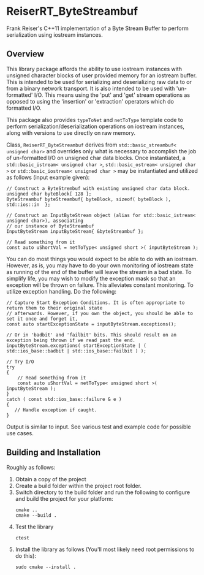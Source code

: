 # ReiserRT_ByteStreambuf

Frank Reiser's C++11 implementation of a Byte Stream Buffer to perform serialization using iostream instances.

## Overview
This library package affords the ability to use iostream instances with unsigned character blocks
of user provided memory for an iostream buffer. This is intended to be used for serializing and deserializing
raw data to or from a binary network transport. It is also intended to be used with 'un-formatted' I/O.
This means using the 'put' and 'get' stream operations as opposed to using the 'insertion' or 'extraction'
operators which do formatted I/O.

This package also provides `typeToNet` and `netToType` template code to perform serialization/deserialization
operations on iostream instances, along with versions to use directly on raw memory.

Class, `ReiserRT_ByteStreambuf` derives from `std::basic_streambuf< unsigned char>` and overrides only what
is necessary to accomplish the job of un-formatted I/O on unsigned char data blocks. Once instantiated,
a `std::basic_istream< unsigned char >`, `std::basic_ostream< unsigned char >` or `std::basic_iostream< unsigned char >`
may be instantiated and utilized as follows (input example given):
  ```
  // Construct a ByteStrembuf with existing unsigned char data block.
  unsigned char byteBlock[ 128 ]; 
  ByteStreambuf byteStreambuf{ byteBlock, sizeof( byteBlock ), std::ios::in  };
  
  // Construct an InputByteStream object (alias for std::basic_istream< unsigned char>), associating
  // our instance of ByteStreambuf
  InputByteStream inputByteStream{ &byteStreambuf };

  // Read something from it
  const auto uShortVal = netToType< unsigned short >( inputByteStream );
  ```

You can do most things you would expect to be able to do with an iostream. However, as is,
you may have to do your own monitoring of iostream state as running of the end of the buffer
will leave the stream in a bad state. To simplify life, you may wish to modify the exception
mask so that an exception will be thrown on failure. This alleviates constant monitoring.
To utilize exception handling. Do the following:

  ```
  // Capture Start Exception Conditions. It is often appropriate to return them to their original state
  // afterwards. However, if you own the object, you should be able to set it once and forget it,
  const auto startExceptionState = inputByteStream.exceptions();
  
  // Or in 'badbit' and 'failbit' bits. This should result on an exception being thrown if we read past the end.
  inputByteStream.exceptions( startExceptionState | ( std::ios_base::badbit | std::ios_base::failbit ) );

  // Try I/O
  try
  {
      // Read something from it
      const auto uShortVal = netToType< unsigned short >( inputByteStream );
  }
  catch ( const std::ios_base::failure & e )
  {
     // Handle exception if caught.
  }
  ```

Output is similar to input. See various test and example code for possible use cases.

## Building and Installation
Roughly as follows:
1) Obtain a copy of the project
2) Create a build folder within the project root folder.
3) Switch directory to the build folder and run the following
   to configure and build the project for your platform:
   ```
   cmake ..
   cmake --build .
   ```
4) Test the library
   ```
   ctest
   ```
5) Install the library as follows (You'll most likely
   need root permissions to do this):
   ```
   sudo cmake --install .
   ```
   